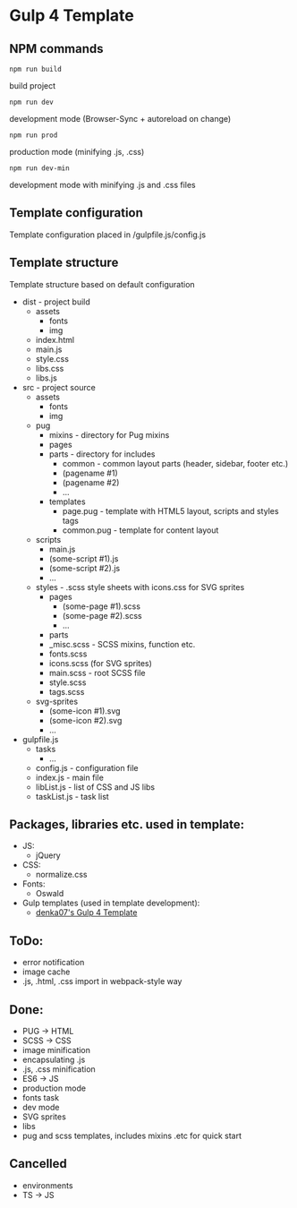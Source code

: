 # Gulp 4 Template

## NPM commands
```
npm run build
```
build project
```
npm run dev
```
development mode (Browser-Sync + autoreload on change)
```
npm run prod
```
production mode (minifying .js, .css)
```
npm run dev-min
```
development mode with minifying .js and .css files

## Template configuration
Template configuration placed in /gulpfile.js/config.js
## Template structure
Template structure based on default configuration
* dist - project build
    * assets
        * fonts
        * img
    * index.html
    * main.js
    * style.css
    * libs.css
    * libs.js
* src - project source
    * assets
        * fonts
        * img
    * pug
        * mixins - directory for Pug mixins
        * pages
        * parts - directory for includes
            * common - common layout parts (header, sidebar, footer etc.)
            * (pagename #1)
            * (pagename #2)
            * ...
        * templates
            * page.pug - template with HTML5 layout, scripts and styles tags
            * common.pug - template for content layout
    * scripts
        * main.js
        * (some-script #1).js
        * (some-script #2).js
        * ...
    * styles - .scss style sheets with icons.css for SVG sprites
        * pages
            * (some-page #1).scss
            * (some-page #2).scss
            * ...
        * parts
        * _misc.scss - SCSS mixins, function etc.
        * fonts.scss
        * icons.scss (for SVG sprites)
        * main.scss - root SCSS file
        * style.scss
        * tags.scss
    * svg-sprites
        * (some-icon #1).svg
        * (some-icon #2).svg
        * ...
* gulpfile.js
    * tasks
        * ...
    * config.js - configuration file
    * index.js - main file
    * libList.js - list of CSS and JS libs
    * taskList.js - task list

## Packages, libraries etc. used in template:
* JS:
    * jQuery
* CSS:
    * normalize.css
* Fonts:
    * Oswald
* Gulp templates (used in template development):
    * [denka07's Gulp 4 Template](https://github.com/denka07/gulp4-template)

## ToDo:
* error notification
* image cache
* .js, .html, .css import in webpack-style way
## Done:
* PUG -> HTML
* SCSS -> CSS
* image minification
* encapsulating .js
* .js, .css minification
* ES6 -> JS
* production mode
* fonts task
* dev mode
* SVG sprites
* libs
* pug and scss templates, includes mixins .etc for quick start
## Cancelled
* environments
* TS -> JS